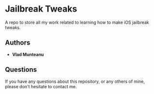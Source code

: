 # Jailbreak Tweaks 
A repo to store all my work related to learning how to make iOS jailbreak
tweaks. 

## Authors 
* **Vlad Munteanu** 

## Questions
If you have any questions about this repository, or any others of mine, please don't hesitate to contact me.

